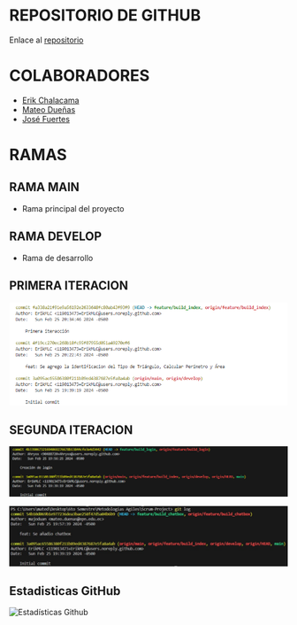 # REPOSITORIO DE GITHUB

Enlace al [repositorio](https://github.com/leoandy23/TraductorKichwa)

# COLABORADORES

- [Erik Chalacama](https://github.com/ErikMLC)
- [Mateo Dueñas](https://github.com/majoduan)
- [José Fuertes](https://github.com/Ahryxx)
  
# RAMAS

## RAMA MAIN

- Rama principal del proyecto

## RAMA DEVELOP

- Rama de desarrollo

## PRIMERA ITERACION

![Primera iteracion](assets/images/PrimeraIteracion.png)

## SEGUNDA ITERACION

![Segunda Iteración](assets/images/SegundaIteracion.png)

![Segunda Iteración](assets/images/SegundaIteracion.jpeg)

## Estadisticas GitHub

![Estadísticas Github](./Image/EstadisticaGithub.png)
